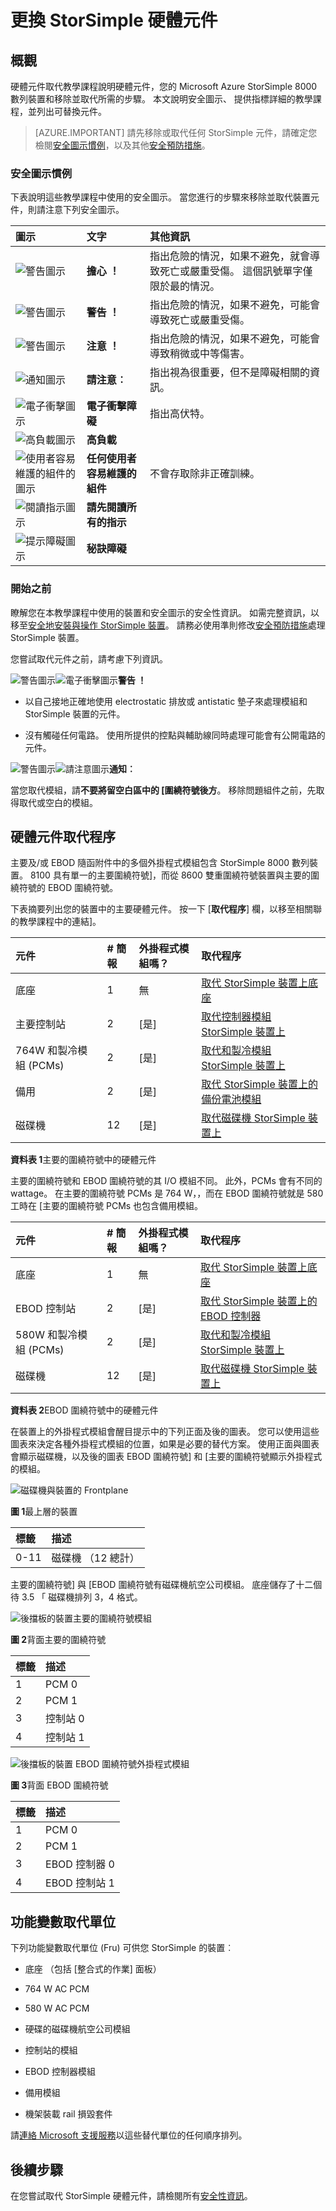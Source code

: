 <properties 
   pageTitle="更換 StorSimple 硬體元件 |Microsoft Azure"
   description="說明如何安全地取代 PCMs、 電池、 控制器模組、 EBOD 控制站、 磁碟機和 StorSimple 裝置的底座。"
   services="storsimple"
   documentationCenter=""
   authors="alkohli"
   manager="carmonm"
   editor="" />
<tags 
   ms.service="storsimple"
   ms.devlang="NA"
   ms.topic="article"
   ms.tgt_pltfrm="NA"
   ms.workload="TBD"
   ms.date="10/11/2016"
   ms.author="alkohli" />

# <a name="storsimple-hardware-component-replacement"></a>更換 StorSimple 硬體元件

## <a name="overview"></a>概觀

硬體元件取代教學課程說明硬體元件，您的 Microsoft Azure StorSimple 8000 數列裝置和移除並取代所需的步驟。 本文說明安全圖示、 提供指標詳細的教學課程，並列出可替換元件。

>[AZURE.IMPORTANT] 請先移除或取代任何 StorSimple 元件，請確定您檢閱[安全圖示慣例](#safety-icon-conventions)，以及其他[安全預防措施](storsimple-safety.md)。
 
### <a name="safety-icon-conventions"></a>安全圖示慣例

下表說明這些教學課程中使用的安全圖示。 當您進行的步驟來移除並取代裝置元件，則請注意下列安全圖示。

| 圖示 | 文字 | 其他資訊 |
|:---- |:---- |:-----------|
|![警告圖示](./media/storsimple-hardware-component-replacement/Warning.png)| **擔心 ！** | 指出危險的情況，如果不避免，就會導致死亡或嚴重受傷。 這個訊號單字僅限於最的情況。|
|![警告圖示](./media/storsimple-hardware-component-replacement/Warning.png)| **警告 ！** | 指出危險的情況，如果不避免，可能會導致死亡或嚴重受傷。|
|![警告圖示](./media/storsimple-hardware-component-replacement/Caution.png)| **注意 ！** |指出危險的情況，如果不避免，可能會導致稍微或中等傷害。|
|![通知圖示](./media/storsimple-hardware-component-replacement/NoticeIcon.png)| **請注意︰** | 指出視為很重要，但不是障礙相關的資訊。|
|![電子衝擊圖示](./media/storsimple-hardware-component-replacement/Electric.png) | **電子衝擊障礙** | 指出高伏特。|
|![高負載圖示](./media/storsimple-hardware-component-replacement/Weight.png)| **高負載**| |
|![使用者容易維護的組件的圖示](./media/storsimple-hardware-component-replacement/NoUserServiceableParts.png)| **任何使用者容易維護的組件** | 不會存取除非正確訓練。|
|![閱讀指示圖示](./media/storsimple-hardware-component-replacement/ReadInstructions.png)|**請先閱讀所有的指示**| |
|![提示障礙圖示](./media/storsimple-hardware-component-replacement/TipHazard.png)|**秘訣障礙**| |

### <a name="before-you-begin"></a>開始之前

瞭解您在本教學課程中使用的裝置和安全圖示的安全性資訊。 如需完整資訊，以移至[安全地安裝與操作 StorSimple 裝置](storsimple-safety.md)。 請務必使用準則修改[安全預防措施](storsimple-safety.md#handling-precautions)處理 StorSimple 裝置。 

您嘗試取代元件之前，請考慮下列資訊。

![警告圖示](./media/storsimple-hardware-component-replacement/Warning.png)![電子衝擊圖示](./media/storsimple-hardware-component-replacement/Electric.png)**警告 ！** 

- 以自己接地正確地使用 electrostatic 排放或 antistatic 墊子來處理模組和 StorSimple 裝置的元件。

- 沒有觸碰任何電路。 使用所提供的控點與輔助線同時處理可能會有公開電路的元件。

![警告圖示](./media/storsimple-hardware-component-replacement/Warning.png)![請注意圖示](./media/storsimple-hardware-component-replacement/NoticeIcon.png)**通知︰**

當您取代模組，請**不要將留空白區中的 [圍繞符號後方**。 移除問題組件之前，先取得取代或空白的模組。

## <a name="hardware-component-replacement-procedures"></a>硬體元件取代程序

主要及/或 EBOD 隨函附件中的多個外掛程式模組包含 StorSimple 8000 數列裝置。 8100 具有單一的主要圍繞符號]，而從 8600 雙重圍繞符號裝置與主要的圍繞符號的 EBOD 圍繞符號。

下表摘要列出您的裝置中的主要硬體元件。 按一下 [**取代程序**] 欄，以移至相關聯的教學課程中的連結]。

|元件|# 簡報|外掛程式模組嗎？|取代程序
|:---------|:--------|:--------------|:---------------------|
| 底座|1|無|[取代 StorSimple 裝置上底座](storsimple-chassis-replacement.md) |
|主要控制站|2|[是]| [取代控制器模組 StorSimple 裝置上](storsimple-controller-replacement.md) |
|764W 和製冷模組 (PCMs)|2|[是]| [取代和製冷模組 StorSimple 裝置上](storsimple-power-cooling-module-replacement.md) |
|備用|2|[是]| [取代 StorSimple 裝置上的備份電池模組](storsimple-battery-replacement.md) |
|磁碟機|12|[是]| [取代磁碟機 StorSimple 裝置上](storsimple-disk-drive-replacement.md) |

**資料表 1**主要的圍繞符號中的硬體元件

主要的圍繞符號和 EBOD 圍繞符號的其 I/O 模組不同。 此外，PCMs 會有不同的 wattage。 在主要的圍繞符號 PCMs 是 764 W，，而在 EBOD 圍繞符號就是 580 工時在 [主要的圍繞符號 PCMs 也包含備用模組。

|元件|# 簡報|外掛程式模組嗎？| 取代程序
|:---------|:--------|:--------------|:---------------------|
|底座|1|無| [取代 StorSimple 裝置上底座](storsimple-chassis-replacement.md) |
|EBOD 控制站|2|[是]| [取代 StorSimple 裝置上的 EBOD 控制器](storsimple-ebod-controller-replacement.md) |
|580W 和製冷模組 (PCMs)|2|[是]| [取代和製冷模組 StorSimple 裝置上](storsimple-power-cooling-module-replacement.md) |
|磁碟機|12|[是]| [取代磁碟機 StorSimple 裝置上](storsimple-disk-drive-replacement.md) |

**資料表 2**EBOD 圍繞符號中的硬體元件

在裝置上的外掛程式模組會醒目提示中的下列正面及後的圖表。 您可以使用這些圖表來決定各種外掛程式模組的位置，如果是必要的替代方案。 使用正面與圖表會顯示磁碟機，以及後的圖表 EBOD 圍繞符號] 和 [主要的圍繞符號顯示外掛程式的模組。

![磁碟機與裝置的 Frontplane](./media/storsimple-hardware-component-replacement/IC741028.png)

**圖 1**最上層的裝置

|標籤|描述|
|:----|:----------|
|0-11|磁碟機 （12 總計）|

主要的圍繞符號] 與 [EBOD 圍繞符號有磁碟機航空公司模組。 底座儲存了十二個待 3.5 「 磁碟機排列 3，4 格式。

![後擋板的裝置主要的圍繞符號模組](./media/storsimple-hardware-component-replacement/IC740994.png)

**圖 2**背面主要的圍繞符號

|標籤|描述|
|:----|:----------|
|1|PCM 0|
|2|PCM 1|
|3|控制站 0|
|4|控制站 1|

![後擋板的裝置 EBOD 圍繞符號外掛程式模組](./media/storsimple-hardware-component-replacement/IC769599.png)

**圖 3**背面 EBOD 圍繞符號

|標籤|描述|
|:----|:----------|
|1|PCM 0|
|2|PCM 1|
|3|EBOD 控制器 0|
|4|EBOD 控制站 1|

## <a name="field-replaceable-units"></a>功能變數取代單位

下列功能變數取代單位 (Fru) 可供您 StorSimple 的裝置︰

- 底座 （包括 [整合式的作業] 面板）

- 764 W AC PCM

- 580 W AC PCM

- 硬碟的磁碟機航空公司模組

- 控制站的模組

- EBOD 控制器模組

- 備用模組

- 機架裝載 rail 損毀套件

請[連絡 Microsoft 支援服務](storsimple-contact-microsoft-support.md)以這些替代單位的任何順序排列。

## <a name="next-steps"></a>後續步驟

在您嘗試取代 StorSimple 硬體元件，請檢閱所有[安全性資訊](storsimple-safety.md)。
